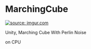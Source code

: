 MarchingCube
============
<a href="http://imgur.com/mm4QzPC"><img src="http://i.imgur.com/mm4QzPC.png" title="source: imgur.com" /></a>

<p>Unity, Marching Cube With Perlin Noise</p>
<p>on CPU</p>
